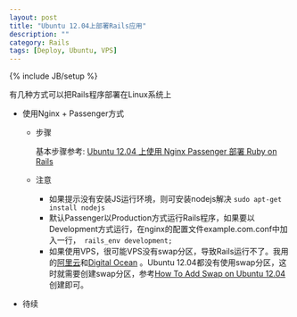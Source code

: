 ```yaml
---
layout: post
title: "Ubuntu 12.04上部署Rails应用"
description: ""
category: Rails
tags: [Deploy, Ubuntu, VPS]
---
```

{% include JB/setup %}

有几种方式可以把Rails程序部署在Linux系统上

+ 使用Nginx + Passenger方式

  - 步骤

    基本步骤参考: [Ubuntu 12.04 上使用 Nginx Passenger 部署 Ruby on Rails ](https://github.com/ruby-china/ruby-china/wiki/Ubuntu-12.04-%E4%B8%8A%E4%BD%BF%E7%94%A8-Nginx-Passenger-%E9%83%A8%E7%BD%B2-Ruby-on-Rails )

  - 注意
    - 如果提示没有安装JS运行环境，则可安装nodejs解决 `sudo apt-get install nodejs`
    - 默认Passenger以Production方式运行Rails程序，如果要以Development方式运行，在nginx的配置文件example.com.conf中加入一行，` rails_env development;`
    - 如果使用VPS，很可能VPS没有swap分区，导致Rails运行不了。我用的[阿里云](http://www.aliyun.com/ "阿里云")和[Digital Ocean](https://www.digitalocean.com/?refcode=ed2350733151 "Digital Ocean推荐注册链接") 。Ubuntu 12.04都没有使用swap分区，这时就需要创建swap分区，参考[How To Add Swap on Ubuntu 12.04](https://www.digitalocean.com/community/tutorials/how-to-add-swap-on-ubuntu-12-04)创建即可。

+ 待续


